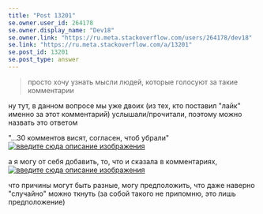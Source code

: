 ```yaml
---
title: "Post 13201"
se.owner.user_id: 264178
se.owner.display_name: "Dev18"
se.owner.link: "https://ru.meta.stackoverflow.com/users/264178/dev18"
se.link: "https://ru.meta.stackoverflow.com/a/13201"
se.post_id: 13201
se.post_type: answer
---
```

<blockquote>
<p>просто хочу узнать мысли людей, которые голосуют за такие комментарии</p>
</blockquote>
<p>ну тут, в данном вопросе мы уже двоих (из тех, кто поставил &quot;лайк&quot; именно за этот комментарий) услышали/прочитали, поэтому можно назвать это ответом</p>
<p>&quot;...30 комментов висят, согласен, чтоб убрали&quot;
<a href="https://i.stack.imgur.com/wEhM1.png" rel="nofollow noreferrer"><img src="https://i.stack.imgur.com/wEhM1.png" alt="введите сюда описание изображения" /></a></p>
<p>а я могу от себя добавить, то, что и сказала в комментариях,
<a href="https://i.stack.imgur.com/Lk6YG.png" rel="nofollow noreferrer"><img src="https://i.stack.imgur.com/Lk6YG.png" alt="введите сюда описание изображения" /></a></p>
<p>что причины могут быть разные, могу предположить, что даже наверно &quot;случайно&quot; можно ткнуть (за собой такого не припомню, это лишь предположение)</p>
